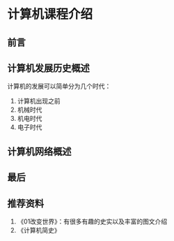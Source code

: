 # 计算机课程介绍

## 前言


## 计算机发展历史概述
计算机的发展可以简单分为几个时代：
1. 计算机出现之前
2. 机械时代
3. 机电时代
4. 电子时代


## 计算机网络概述


## 最后


## 推荐资料
1. 《01改变世界》：有很多有趣的史实以及丰富的图文介绍
2. 《计算机简史》
